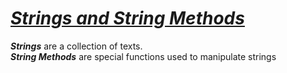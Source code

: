 <h1><u><i>Strings and String Methods</i></u></h1>
<p>
  <b><i>Strings</i></b> are a collection of texts. <br>
  <b><i>String Methods</i></b> are special functions used to manipulate strings
</p>
